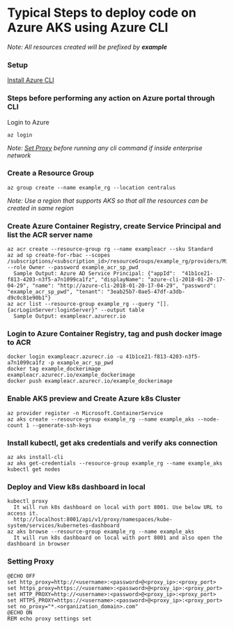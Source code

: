 # Typical Steps to deploy code on Azure AKS using Azure CLI
_Note: All resources created will be prefixed by **example**_
### Setup
[Install Azure CLI](https://docs.microsoft.com/en-us/cli/azure/install-azure-cli)

### Steps before performing any action on Azure portal through CLI
Login to Azure
```
az login
```
_Note: [Set Proxy](#setting-proxy) before running any cli command if inside enterprise network_ 

### Create a Resource Group
```
az group create --name example_rg --location centralus
```
_Note: Use a region that supports AKS so that all the resources can be created in same region_

### Create Azure Container Registry, create Service Principal and list the ACR server name
```
az acr create --resource-group rg --name exampleacr --sku Standard
az ad sp create-for-rbac --scopes /subscriptions/<subscription_id>/resourceGroups/example_rg/providers/Microsoft.ContainerRegistry/registries/exampleacr --role Owner --password example_acr_sp_pwd
  Sample Output: Azure AD Service Principal: {"appId":  "41b1ce21-f813-4203-n3f5-a7n1099ca1fz", "displayName": "azure-cli-2018-01-20-17-04-29", "name": "http://azure-cli-2018-01-20-17-04-29", "password": "example_acr_sp_pwd", "tenant": "3eab25b7-0ae5-47df-a3db-d9c0c81e90b1"}
az acr list --resource-group example_rg --query "[].{acrLoginServer:loginServer}" --output table
  Sample Output: exampleacr.azurecr.io
```
### Login to Azure Container Registry, tag and push docker image to ACR
```
docker login exampleacr.azurecr.io -u 41b1ce21-f813-4203-n3f5-a7n1099ca1fz -p example_acr_sp_pwd
docker tag example_dockerimage exampleacr.azurecr.io/example_dockerimage
docker push exampleacr.azurecr.io/example_dockerimage
```
### Enable AKS preview and Create Azure k8s Cluster
```
az provider register -n Microsoft.ContainerService
az aks create --resource-group example_rg --name example_aks --node-count 1 --generate-ssh-keys
```
### Install kubectl, get aks credentials and verify aks connection
```
az aks install-cli
az aks get-credentials --resource-group example_rg --name example_aks
kubectl get nodes
```
### Deploy and View k8s dashboard in local
```
kubectl proxy
  It will run k8s dashboard on local with port 8001. Use below URL to access it.
  http://localhost:8001/api/v1/proxy/namespaces/kube-system/services/kubernetes-dashboard
az aks browse --resource-group example_rg --name example_aks
  It will run k8s dashboard on local with port 8001 and also open the dashboard in browser
```
### Setting Proxy
```
@ECHO OFF
set http_proxy=http://<username>:<password>@<proxy_ip>:<proxy_port>
set https_proxy=https://<username>:<password>@<proxy_ip>:<proxy_port>
set HTTP_PROXY=http://<username>:<password>@<proxy_ip>:<proxy_port>
set HTTPS_PROXY=https://<username>:<password>@<proxy_ip>:<proxy_port>
set no_proxy="*.<organization_domain>.com"
@ECHO ON
REM echo proxy settings set
```
